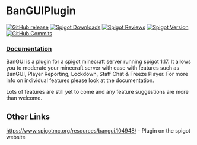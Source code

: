 # BanGUIPlugin

[![GitHub release](https://img.shields.io/github/v/release/Charlie-Ward/BanGUIPlugin?include_prereleases&style=for-the-badge)](https://github.com/Charlie-Ward/BanGUIPlugin/releases/latest)
[![Spigot Downloads](https://img.shields.io/spiget/downloads/104948?style=for-the-badge)](https://www.spigotmc.org/resources/bangui.104948/)
[![Spigot Reviews](https://img.shields.io/spiget/rating/104948?style=for-the-badge)](https://www.spigotmc.org/resources/bangui.104948/)
[![Spigot Version](https://img.shields.io/spiget/version/104948?style=for-the-badge)](https://www.spigotmc.org/resources/bangui.104948/)
[![GitHub Commits](https://img.shields.io/github/commit-activity/m/Charlie-Ward/BanGUIPlugin?style=for-the-badge)](https://github.com/Charlie-Ward/BanGUIPlugin)

### [Documentation](https://charlieward0101.gitbook.io/bangui/) ###

BanGUI is a plugin for a spigot minecraft server running spigot 1.17. It allows you to moderate your minecraft server with ease with features such as BanGUI, Player Reporting, Lockdown, Staff Chat & Freeze Player. For more info on individual features please look at the documentation.

Lots of features are still yet to come and any feature suggestions are more than welcome.

## Other Links

https://www.spigotmc.org/resources/bangui.104948/ - Plugin on the spigot website
